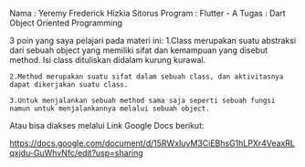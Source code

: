 Nama		: Yeremy Frederick Hizkia Sitorus
Program	    : Flutter - A 
Tugas		: Dart Object Oriented Programming

3 poin yang saya pelajari pada materi ini:
    1.Class merupakan suatu abstraksi dari sebuah object yang memiliki sifat dan kemampuan yang disebut method. Isi class dituliskan didalam kurung kurawal.
    
    2.Method merupakan suatu sifat dalam sebuah class, dan aktivitasnya dapat dikerjakan suatu class.

    3.Untuk menjalankan sebuah method sama saja seperti sebuah fungsi namun untuk menjalankannya melalui sebuah object.


Atau bisa diakses melalui Link Google Docs berikut:

https://docs.google.com/document/d/15RWxIuyM3CiEBhsG1hLPXr4VeaxRLqxjdu-GuWhvNfc/edit?usp=sharing


